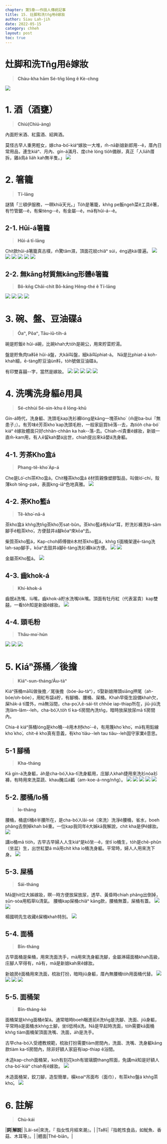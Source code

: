 ```yaml
---
chapter: 第5章——作田人傳統記事
title: 15. 灶脚和洗tn̄g用ê嫁妝
author: Siau Lah-jih
date: 2022-05-15
category: chheh
layout: post
toc: true
---
```


# 灶脚和洗Tn̄g用ê嫁妝
> **Chàu-kha hām Sé-tn̄g Iōng ê Kè-chng**

![](../too5/18/63-齒觳仔.jpg)

# 1. 酒（酒甕）
> **Chiú(Chiú-àng)**

內面貯米酒、紅露酒、紹興酒。

莫怪古早人重男輕女，嫁cha-bó͘-kiáⁿ嫁妝一大堆，m̄-nā新娘新郎用--ê，厝內日常用品，連生kiáⁿ、月內、gín-á滿月、度chè lóng tio̍h備辦，真正「人lia̍h厝拆，雞á鳥á lia̍h kah無半隻。」
![](../too5/18/122-酒甕.jpg)

# 2. 箸籠
> **Tī-lāng**

謎猜「三頓伊服務，一暝khiā天光。」To̍h是箸籠，khǹg pe飯ngeh菜ê工具ê箸，有竹管鋸--ê，有柴tèng--ê，有金屬--ê，mā有hûi-á--ê。

## 2-1. Hûi-á箸籠
> **Hûi-á tī-lāng**

Chit款hûi-á箸籠真古樸，m̄驚tâm濕，頂面花紋chiâⁿ súi，éng過kài普遍。
![](../too5/18/132-箸籠.jpg)
![](../too5/18/133-箸籠.jpg)
![](../too5/18/133a-箸籠.jpg)
![](../too5/18/133b-箸籠.jpg)
![](../too5/18/133c-箸籠.jpg)
![](../too5/18/133d-箸籠.jpg)

## 2-2. 無kāng材質無kāng形體ê箸籠
> **Bô-kn̄g Châi-chit Bô-kāng Hêng-thé ê Tī-lāng**

![](../too5/18/134-箸籠.jpg)
![](../too5/18/135-箸籠.jpg)
![](../too5/18/135a-箸籠.jpg)
![](../too5/18/135b.jpg)

# 3. 碗、盤、豆油碟á
> **Óaⁿ, Pôaⁿ, Tāu-iû-ti̍h-á**

碗是貯飯ê hûi-á碗，比碗khah大to̍h是碗公，用來貯菜貯湯。

盤是貯魚肉ta料ê hûi-á盤，大kâi叫盤，細kâi叫phiat-á。
Nā是比phiat-á koh-khah細，ē-tàng貯豆油ùn料，to̍h號做豆油碟á。

有印雙喜囍--字，當然是嫁妝。
![](../too5/18/136-碗盤碟.jpg)
![](../too5/18/137-碗公碗陳正雄.jpg)
![](../too5/18/137a-碗公.jpg)
![](../too5/18/138-碗公碗頭仔陳正雄.jpg)
![](../too5/18/139-碗盤.jpg)


# 4. 洗嘴洗身軀ê用具
> **Sé-chhùi Sé-sin-khu ê Iōng-khū**

Gín-á時代，洗身軀、洗頭毛kap洗衫褲lóng是kāng一塊茶kho͘（m̄是ba-bui『無患子』）。有芳味ê芳茶kho͘ kap洗頭毛粉，一般家庭買bē落--去，為tio̍h cha-bó͘ kiáⁿ ê嫁妝體面只好chhân-chhân ka hak--落-去。Chiah-nī貴重ê嫁妝，新娘一直m̄-kam用，有人ē留kah嬰á出世，chiah提出來kā嬰á洗身軀。

## 4-1. 芳茶Kho͘盒á
> **Phang-tê-kho͘ A̍p-á**

Che是Ló͘-chí茶Kho͘盒á，Chit種茶kho͘盒á ê材質親像塑膠製品，叫做ló͘-chí，殼薄koh tēng-pak，表面kng-iāⁿ色地真雅。
![](../too5/18/60-茶箍盒仔.jpg)


## 4-2. 茶Kho͘籃á
> **Tê-kho͘-nâ-á**

茶kho͘盒á khǹg洗tn̄g茶kho͘芳sat-bûn。茶kho͘籃á有kōaⁿ耳，貯洗衫褲洗lâ-sâm腳手ê粗茶kho͘，方便鼓井á腳kōaⁿ來kōaⁿ去。

柴質茶kho͘籃á，Kap-choh師傅做ê木材茶kho͘籃á，khǹg tī面桶架邊ē-tàng洗lah-sap腳手，kōaⁿ去鼓井á腳ē-tàng洗衫褲kài方便。
![](../too5/18/61-茶箍籃仔.jpg)
![](../too5/18/61a-茶箍籃仔.jpg)

金屬茶Kho͘籃á。
![](../too5/18/62-茶箍籃仔.jpg)

## 4-3. 齒khok-á
> **Khí-khok-á**

齒抿á洗嘴、lù嘴，齒khok-á貯水洗嘴lo̍k嘴。頂面有牡丹紅（代表富貴）kap雙囍，一看to̍h知是新娘ê嫁妝。
![](../too5/18/63-齒觳仔.jpg)

## 4-4. 頭毛粉
> **Thâu-mo͘-hún**

![](../too5/18/59-洗頭毛粉.jpg)
![](../too5/18/60a-洗頭毛粉.jpg)
![](../too5/18/60b-洗頭毛粉.jpg)

# 5. Kiáⁿ孫桶／後擔
> **Kiáⁿ-sun-tháng/Āu-tàⁿ**

Kiáⁿ孫桶mā叫做後擔／尾後擔（bóe-āu-tàⁿ），tī娶新娘陣頭siāng押尾（ah-bóe/oh-bóe），用紅布袋á貯，有腳桶、腰桶、屎桶。Khah早衛生設備khah欠，屎ha̍k-á tī厝外，mā無浴間，cha-po͘人ē-sái-tit chhōe iap-thiap所在，jiû-jiû洗洗lâm-lâm--leh，cha-bó͘人to̍h tī ka-tī房間內洗tn̄g，暗時放屎放尿mā tī房間內。

Chia-ê kiáⁿ孫桶lóng是kho͘桶--ê用木材kho͘--ê，有用篾kho͘ kho͘，mā有用鉛線kho͘ kho͘，chit-ê kho͘真有意義，有kho͘ tiâu--leh tau tiâu--leh固守家業ê意思。

## 5-1 腳桶
> **Kha-tháng**

Kā gín-á洗身軀，a̍h是cha-bó͘人ka-tī洗身軀用，庄腳人khah捷用來洗衫nóa衫褲，有時用來洗菜蔬、khau醃瓜á瓤（am-koe-á-nng/nn̂g）。
![](../too5/18/64-跤桶.jpg)
![](../too5/18/64a-跤桶.jpg)
![](../too5/18/64b-跤桶.jpg)
![](../too5/18/65-跤桶.jpg)
![](../too5/18/66-醃瓜仔.jpg)

## 5-2. 腰桶/Io桶
> **Io-tháng**

腰桶，桶底tī桶ê半腰所在，是cha-bó͘人lâi-sé（來洗）洗淨ê腰桶，省水，boeh phâng去倒掉khah bē重。一位kap我同年ê大姊kā我解說，chit kha是伊ê嫁妝。
![](../too5/18/67-腰桶.jpg)

講io桶mā tio̍h，古早古早婦人人生kiáⁿ是kō͘坐--ê，坐tī io桶生，to̍h是chē-phûn（坐盆）生，出世紅嬰á mā用chit kha io桶洗身軀。平常時，婦人人用來洗下身。
![](../too5/18/68-腰桶.jpg)

## 5-3. 屎桶
> **Sái-tháng**

Mā是hit位大姊嫁妝，暝--時方便放屎放尿，透早、黃昏時chiah phâng出倒掉，sūn-sòa用稻草lù清氣。
腰桶kap屎桶chiâⁿ kāng款，腰桶無蓋，屎桶有蓋。
![](../too5/18/69-屎桶.jpg)
![](../too5/18/70-屎桶.jpg)

楊國明先生收藏ê屎桶khah特別。
![](../too5/18/71-屎桶.jpg)

## 5-4. 面桶
> **Bīn-tháng**

古早面桶是柴桶，用來洗面洗手，mā用來洗身軀洗腳，金屬淋碭面桶khah高級，庄腳人罕得有，nā有，mā是新娘kah來ê嫁妝。

新娘房ê面桶用來洗面，梳妝打扮，暗時jiû身軀，厝內無腰桶to̍h用面桶代替。
![](../too5/18/72-面桶架.jpg)
![](../too5/18/73-面桶.jpg)
![](../too5/18/74-面桶仔.jpg)
![](../too5/18/74a-面桶仔.jpg)

## 5-5. 面桶架
> **Bīn-tháng-kè**

面桶架是khǹg面桶ê架á。通常暗時boeh睏進前ê洗tn̄g是洗腳、洗面、jiû身軀，平常時á是面桶水khǹg土腳，坐tī低椅á洗。Nā是早起時洗面，to̍h需要kā面桶khǹg tiàm面桶架頂面洗嘴、洗面，a̍h是洗手。

古早cha-bó͘人受禮教規範，梳妝打扮需要tiàm房間內，洗面、洗嘴、洗身軀kāng款tiàm ka-tī房間內，除非好額人家庭有iap-thiap ê浴間。


木造kap-choh面桶架，koh有刻花koh有玻璃鏡thang照面，免講mā知是好額人cha-bó͘-kiáⁿ chiah有ê嫁妝。
![](../too5/18/75-面桶架.jpg)

木造面桶架，鉸刀腳，造型簡單，橫koaiⁿ吊面布（面巾），有茶kho͘盤á khǹg茶kho͘。
![](../too5/18/76-面桶架.jpg)

# 6. 註解
> **Chù-kái**

|**詞**|**解說**|
|Lâi-sé|來洗，『 指女性月經來潮』。|
|Ta料|『指乾性食品，如魷魚、香菇、木耳等』。|
|體面|Thé-biān。|
